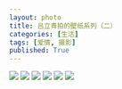 ```yaml
---
layout: photo
title: 吕立青拍的壁纸系列（二）
categories: [生活]
tags: [爱情, 摄影]
published: True
---
```


![](https://raw.staticdn.net/JimmyLv/images/master/images/S50616-162617.jpg)
![](https://raw.staticdn.net/JimmyLv/images/master/images/S50616-162654.jpg)
![](https://raw.staticdn.net/JimmyLv/images/master/images/S50616-162720.jpg)
![](https://raw.staticdn.net/JimmyLv/images/master/images/S50616-162738.jpg)
![](https://raw.staticdn.net/JimmyLv/images/master/images/S50616-162805.jpg)
![](https://raw.staticdn.net/JimmyLv/images/master/images/S50616-163002.jpg)
